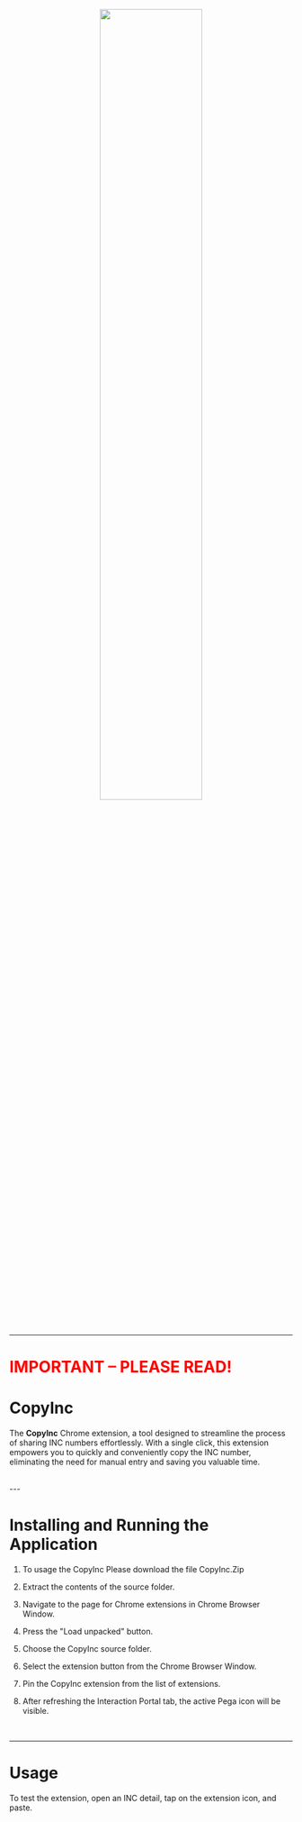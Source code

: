 <p align="center"><img width=60% src="assets/icons/128-pea-app.png">

<hr />

<h1 style="color: red">IMPORTANT – PLEASE READ!</h1>

# CopyInc

The **CopyInc** Chrome extension, a tool designed to streamline the process of sharing INC numbers effortlessly. With a single click, this extension empowers you to quickly and conveniently copy the INC number, eliminating the need for manual entry and saving you valuable time.

<br>
---

# Installing and Running the Application

1. To usage the CopyInc Please download the file CopyInc.Zip 

2. Extract the contents of the source folder.  

3. Navigate to the page for Chrome extensions in Chrome Browser Window. 

4. Press the "Load unpacked" button. 

5. Choose the CopyInc source folder. 

6. Select the extension button from the Chrome Browser Window. 

7. Pin the CopyInc extension from the list of extensions. 

8. After refreshing the Interaction Portal tab, the active Pega icon will be visible. 

<br>

---
# Usage

To test the extension, open an INC detail, tap on the extension icon, and paste. 

